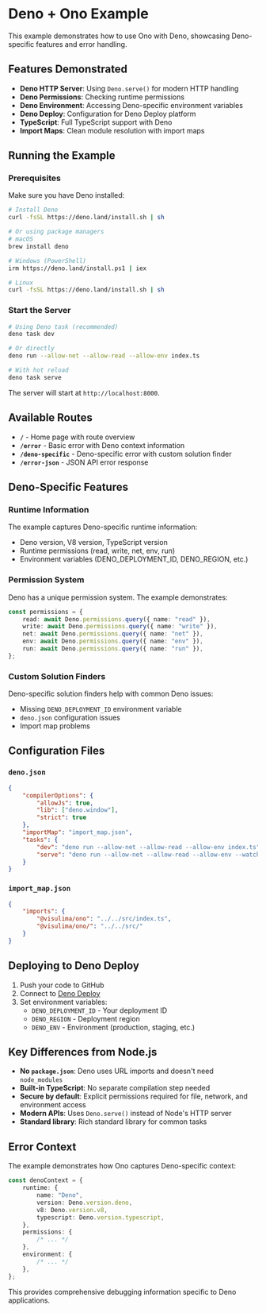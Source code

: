 # Deno + Ono Example

This example demonstrates how to use Ono with Deno, showcasing Deno-specific features and error handling.

## Features Demonstrated

- **Deno HTTP Server**: Using `Deno.serve()` for modern HTTP handling
- **Deno Permissions**: Checking runtime permissions
- **Deno Environment**: Accessing Deno-specific environment variables
- **Deno Deploy**: Configuration for Deno Deploy platform
- **TypeScript**: Full TypeScript support with Deno
- **Import Maps**: Clean module resolution with import maps

## Running the Example

### Prerequisites

Make sure you have Deno installed:

```bash
# Install Deno
curl -fsSL https://deno.land/install.sh | sh

# Or using package managers
# macOS
brew install deno

# Windows (PowerShell)
irm https://deno.land/install.ps1 | iex

# Linux
curl -fsSL https://deno.land/install.sh | sh
```

### Start the Server

```bash
# Using Deno task (recommended)
deno task dev

# Or directly
deno run --allow-net --allow-read --allow-env index.ts

# With hot reload
deno task serve
```

The server will start at `http://localhost:8000`.

## Available Routes

- **`/`** - Home page with route overview
- **`/error`** - Basic error with Deno context information
- **`/deno-specific`** - Deno-specific error with custom solution finder
- **`/error-json`** - JSON API error response

## Deno-Specific Features

### Runtime Information

The example captures Deno-specific runtime information:

- Deno version, V8 version, TypeScript version
- Runtime permissions (read, write, net, env, run)
- Environment variables (DENO_DEPLOYMENT_ID, DENO_REGION, etc.)

### Permission System

Deno has a unique permission system. The example demonstrates:

```typescript
const permissions = {
    read: await Deno.permissions.query({ name: "read" }),
    write: await Deno.permissions.query({ name: "write" }),
    net: await Deno.permissions.query({ name: "net" }),
    env: await Deno.permissions.query({ name: "env" }),
    run: await Deno.permissions.query({ name: "run" }),
};
```

### Custom Solution Finders

Deno-specific solution finders help with common Deno issues:

- Missing `DENO_DEPLOYMENT_ID` environment variable
- `deno.json` configuration issues
- Import map problems

## Configuration Files

### `deno.json`

```json
{
    "compilerOptions": {
        "allowJs": true,
        "lib": ["deno.window"],
        "strict": true
    },
    "importMap": "import_map.json",
    "tasks": {
        "dev": "deno run --allow-net --allow-read --allow-env index.ts",
        "serve": "deno run --allow-net --allow-read --allow-env --watch index.ts"
    }
}
```

### `import_map.json`

```json
{
    "imports": {
        "@visulima/ono": "../../src/index.ts",
        "@visulima/ono/": "../../src/"
    }
}
```

## Deploying to Deno Deploy

1. Push your code to GitHub
2. Connect to [Deno Deploy](https://deno.com/deploy)
3. Set environment variables:
    - `DENO_DEPLOYMENT_ID` - Your deployment ID
    - `DENO_REGION` - Deployment region
    - `DENO_ENV` - Environment (production, staging, etc.)

## Key Differences from Node.js

- **No `package.json`**: Deno uses URL imports and doesn't need `node_modules`
- **Built-in TypeScript**: No separate compilation step needed
- **Secure by default**: Explicit permissions required for file, network, and environment access
- **Modern APIs**: Uses `Deno.serve()` instead of Node's HTTP server
- **Standard library**: Rich standard library for common tasks

## Error Context

The example demonstrates how Ono captures Deno-specific context:

```typescript
const denoContext = {
    runtime: {
        name: "Deno",
        version: Deno.version.deno,
        v8: Deno.version.v8,
        typescript: Deno.version.typescript,
    },
    permissions: {
        /* ... */
    },
    environment: {
        /* ... */
    },
};
```

This provides comprehensive debugging information specific to Deno applications.
